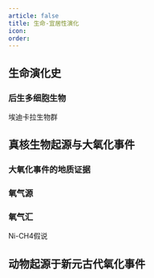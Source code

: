 ```yaml
---
article: false
title: 生命-宜居性演化
icon: 
order:
---
```

## 生命演化史

### 后生多细胞生物
埃迪卡拉生物群
## 真核生物起源与大氧化事件
### 大氧化事件的地质证据

### 氧气源
### 氧气汇
Ni-CH4假说
## 动物起源于新元古代氧化事件